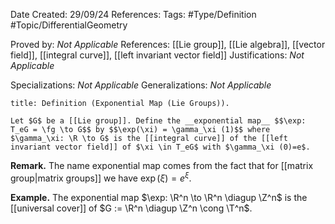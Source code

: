 <div class="topSpace"></div>

Date Created: 29/09/24
References: 
Tags: #Type/Definition #Topic/DifferentialGeometry

Proved by: <i>Not Applicable</i>
References: [[Lie group]], [[Lie algebra]], [[vector field]], [[integral curve]], [[left invariant vector field]]
Justifications: <i>Not Applicable</i>

Specializations: <i>Not Applicable</i>
Generalizations: <i>Not Applicable</i>

``` ad-Definition
title: Definition (Exponential Map (Lie Groups)).

Let $G$ be a [[Lie group]]. Define the __exponential map__ $$\exp: T_eG = \fg \to G$$ by $$\exp(\xi) = \gamma_\xi (1)$$ where $\gamma_\xi: \R \to G$ is the [[integral curve]] of the [[left invariant vector field]] of $\xi \in T_eG$ with $\gamma_\xi (0)=e$.

```

**Remark.**
The name exponential map comes from the fact that for [[matrix group|matrix groups]] we have $\exp(\xi) = e^\xi$.

**Example.**
The exponential map $\exp: \R^n \to \R^n \diagup \Z^n$ is the [[universal cover]] of $G := \R^n \diagup \Z^n \cong \T^n$. 